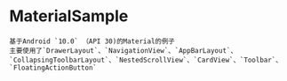 # MaterialSample
    基于Android `10.0` （API 30)的Material的例子
    主要使用了`DrawerLayout`、`NavigationView`、`AppBarLayout`、`CollapsingToolbarLayout`、`NestedScrollView`、`CardView`、`Toolbar`、`FloatingActionButton`
